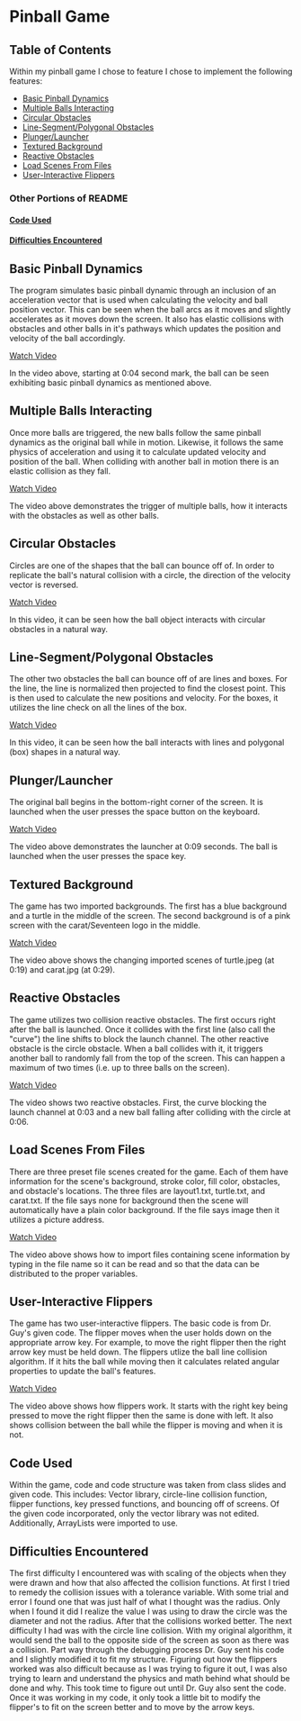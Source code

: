 # Pinball Game 
## Table of Contents
Within my pinball game I chose to feature I chose to implement the following features:

- [Basic Pinball Dynamics](#basic-pinball-dynamics)
- [Multiple Balls Interacting](#multiple-balls-interacting)
- [Circular Obstacles](#circular-obstacles)
- [Line-Segment/Polygonal Obstacles](#line-segmentpolygonal-obstacles)
- [Plunger/Launcher](#plungerlauncher)
- [Textured Background](#textured-background)
- [Reactive Obstacles](#reactive-obstacles)
- [Load Scenes From Files](#load-scenes-from-files)
- [User-Interactive Flippers](#user-interactive-flippers)

### Other Portions of README

#### [Code Used](#code-used-1)
#### [Difficulties Encountered](#difficulties-encountered-1)

## Basic Pinball Dynamics
The program simulates basic pinball dynamic through an inclusion of an acceleration vector that is used when calculating the velocity and ball position vector. This can be seen when the ball arcs as it moves and slightly accelerates as it moves down the screen. It also has elastic collisions with obstacles and other balls in it's pathways which updates the position and velocity of the ball accordingly.

[Watch Video](https://drive.google.com/file/d/1IbqDBwTxfufkZTGM-iQLXWxdQ4pclI3d/view?usp=sharing)

In the video above, starting at 0:04 second mark, the ball can be seen exhibiting basic pinball dynamics as mentioned above.

## Multiple Balls Interacting
Once more balls are triggered, the new balls follow the same pinball dynamics as the original ball while in motion. Likewise, it follows the same physics of acceleration and using it to calculate updated velocity and position of the ball. When colliding with another ball in motion there is an elastic collision as they fall.

[Watch Video](https://drive.google.com/file/d/1nmHzQ3h6ywP5jrcgMH1O2OeeyxcbLDyh/view?usp=sharing)

The video above demonstrates the trigger of multiple balls, how it interacts with the obstacles as well as other balls.

## Circular Obstacles
Circles are one of the shapes that the ball can bounce off of. In order to replicate the ball's natural collision with a circle, the direction of the velocity vector is reversed.

[Watch Video](https://drive.google.com/file/d/1rbw2V5rY8pTLmjVS2PzjP6fcGEpX9fL8/view?usp=drive_link)

In this video, it can be seen how the ball object interacts with circular obstacles in a natural way.

## Line-Segment/Polygonal Obstacles
The other two obstacles the ball can bounce off of are lines and boxes. For the line, the line is normalized then projected to find the closest point. This is then used to calculate the new positions and velocity. For the boxes, it utilizes the line check on all the lines of the box.

[Watch Video](https://drive.google.com/file/d/1IbqDBwTxfufkZTGM-iQLXWxdQ4pclI3d/view?usp=sharing)

In this video, it can be seen how the ball interacts with lines and polygonal (box) shapes in a natural way.

## Plunger/Launcher
The original ball begins in the bottom-right corner of the screen. It is launched when the user presses the space button on the keyboard.

[Watch Video](https://drive.google.com/file/d/1KKq9GYv3ZX5P5x49XBWxAuGHqzj0syA_/view?usp=sharing)

The video above demonstrates the launcher at 0:09 seconds. The ball is launched when the user presses the space key.

## Textured Background
The game has two imported backgrounds. The first has a blue background and a turtle in the middle of the screen. The second background is of a pink screen with the carat/Seventeen logo in the middle.

[Watch Video](https://drive.google.com/file/d/1qxnO41ARVWjtbG-jtezAmb1_HzLeA5Ug/view?usp=sharing)

The video above shows the changing imported scenes of turtle.jpeg (at 0:19) and carat.jpg (at 0:29).

## Reactive Obstacles
The game utilizes two collision reactive obstacles. The first occurs right after the ball is launched. Once it collides with the first line (also call the "curve") the line shifts to block the launch channel. The other reactive obstacle is the circle obstacle. When a ball collides with it, it triggers another ball to randomly fall from the top of the screen. This can happen a maximum of two times (i.e. up to three balls on the screen).

[Watch Video](https://drive.google.com/file/d/1rbw2V5rY8pTLmjVS2PzjP6fcGEpX9fL8/view?usp=drive_link)

The video shows two reactive obstacles. First, the curve blocking the launch channel at 0:03 and a new ball falling after colliding with the circle at 0:06.

## Load Scenes From Files
There are three preset file scenes created for the game. Each of them have information for the scene's background, stroke color, fill color, obstacles, and obstacle's locations. The three files are layout1.txt, turtle.txt, and carat.txt. If the file says none for background then the scene will automatically have a plain color background. If the file says image then it utilizes a picture address.

[Watch Video](https://drive.google.com/file/d/1qxnO41ARVWjtbG-jtezAmb1_HzLeA5Ug/view?usp=sharing)

The video above shows how to import files containing scene information by typing in the file name so it can be read and so that the data can be distributed to the proper variables.

## User-Interactive Flippers
The game has two user-interactive flippers. The basic code is from Dr. Guy's given code. The flipper moves when the user holds down on the appropriate arrow key. For example, to move the right flipper then the right arrow key must be held down. The flippers utlize the ball line collision algorithm. If it hits the ball while moving then it calculates related angular properties to update the ball's features.

[Watch Video](https://drive.google.com/file/d/1IbqDBwTxfufkZTGM-iQLXWxdQ4pclI3d/view?usp=sharing)

The video above shows how flippers work. It starts with the right key being pressed to move the right flipper then the same is done with left. It also shows collision between the ball while the flipper is moving and when it is not.

## Code Used
Within the game, code and code structure was taken from class slides and given code. This includes: Vector library, circle-line collision function, flipper functions, key pressed functions, and bouncing off of screens. Of the given code incorporated, only the vector library was not edited. Additionally, ArrayLists were imported to use.

## Difficulties Encountered
The first difficulty I encountered was with scaling of the objects when they were drawn and how that also affected the collision functions. At first I tried to remedy the collision issues with a tolerance variable. With some trial and error I found one that was just half of what I thought was the radius. Only when I found it did I realize the value I was using to draw the circle was the diameter and not the radius. After that the collisions worked better. The next difficulty I had was with the circle line collision. With my original algorithm, it would send the ball to the opposite side of the screen as soon as there was a collision. Part way through the debugging process Dr. Guy sent his code and I slightly modified it to fit my structure. Figuring out how the flippers worked was also difficult because as I was trying to figure it out, I was also trying to learn and understand the physics and math behind what should be done and why. This took time to figure out until Dr. Guy also sent the code. Once it was working in my code, it only took a little bit to modify the flipper's to fit on the screen better and to move by the arrow keys.

